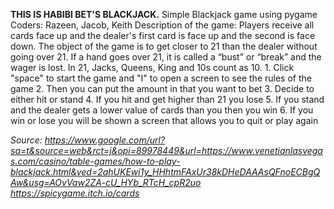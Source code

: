 **THIS IS HABIBI BET'S BLACKJACK.**
  Simple Blackjack game using pygame 
  Coders: Razeen, Jacob, Keith 
    Description of the game:
      Players receive all cards face up and the dealer's first card is face up and the second is face down. The object of the game is to get closer to          21 than the dealer without going over 21. If a hand goes over 21, it is called a “bust” or “break” and the wager is lost. In 21, Jacks, Queens,           King and 10s count as 10.
        1. Click "space" to start the game and "I" to open a screen to see the rules of the game
        2. Then you can put the amount in that you want to bet
        3. Decide to either hit or stand
        4. If you hit and get higher than 21 you lose
        5. If you stand and the dealer gets a lower value of cards than you then you win
        6. If you win or lose you will be shown a screen that allows you to quit or play again
   
_Source: https://www.google.com/url?sa=t&source=web&rct=j&opi=89978449&url=https://www.venetianlasvegas.com/casino/table-games/how-to-play-blackjack.html&ved=2ahUKEwi1y_HHhtmFAxUr38kDHeDAAAsQFnoECBgQAw&usg=AOvVaw2ZA-cU_HYb_RTcH_cpR2uo
https://spicygame.itch.io/cards_

